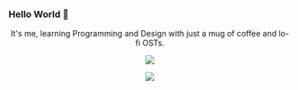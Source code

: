 ###  Hello World 👋


<p align="center"> It's me, learning Programming and Design with just a mug of coffee and lo-fi OSTs. </p>

<p align="center">
    <img src="https://tm.ibxk.com.br/2021/03/25/25173347450360.jpg?ims=1120x420">
</p>



<p align='center'>
    <img src="https://github-readme-stats.vercel.app/api/top-langs/?username=zitamello">
</p>
